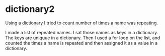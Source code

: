 # dictionary2

Using a dictionary I tried to count number of times a name was repeating.

I made a list of repeated names. I sat those names as keys in a dictionary. The keys are uniquue in a dictionary. Then I used a for loop on the list, and counted the times a name is repeated and then assigned it as a value in a dictionary.
